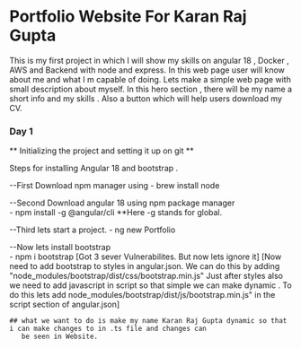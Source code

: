 # Portfolio Website For Karan Raj Gupta

This is my first project in which I will show my skills on angular 18 , Docker , AWS and Backend with node and express. In this web page user will know about me and what I m capable of doing. Lets make a simple web page with small description about myself. 
In this hero section , there will be my name a short info and my skills . Also a button which will help users download my CV.



### Day 1 

** Initializing the project and setting it up on git **

Steps for installing Angular 18 and bootstrap .

--First Download npm manager using 
      - brew install node

--Second Download angular 18 using npm package manager  
      - npm install -g @angular/cli
      **Here -g stands for global.

--Third lets start a project. 
      - ng new Portfolio

--Now lets install bootstrap  
      - npm i bootstrap
    [Got 3 sever Vulnerabilites. But now lets ignore it]
    [Now need to add bootstrap to styles in angular.json. We can do this by adding "node_modules/bootstrap/dist/css/bootstrap.min.js" 
    Just after styles also we need to add javascript in script so that simple we can make dynamic . To do this lets add 
    node_modules/bootstrap/dist/js/bootstrap.min.js" in the script section of angular.json]

    ## what we want to do is make my name Karan Raj Gupta dynamic so that i can make changes to in .ts file and changes can 
       be seen in Website. 


